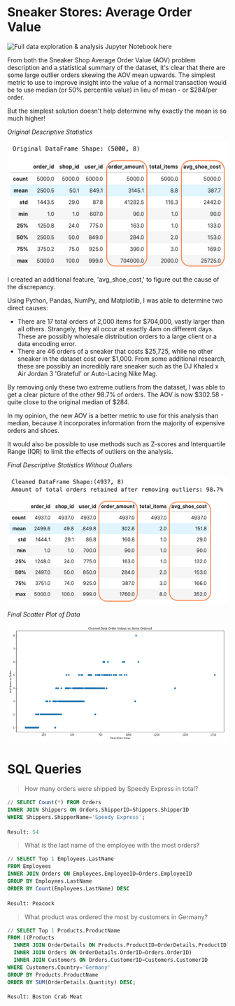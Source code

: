 # Sneaker Stores: Average Order Value


![Full data exploration & analysis Jupyter Notebook here](https://github.com/mmastin/shopify_challenge/blob/master/data_exploration.ipynb)

From both the Sneaker Shop Average Order Value (AOV) problem description and a statistical summary of the dataset, it's clear that there are some large outlier orders skewing the AOV mean upwards. The simplest metric to use to improve insight into the value of a normal transaction would be to use median (or 50% percentile value) in lieu of mean - or $284/per order. 

But the simplest solution doesn't help determine why exactly the mean is so much higher!


*Original Descriptive Statistics*

![Stats](https://github.com/mmastin/shopify_challenge/blob/master/Images/original_stats.png)


I created an additional feature, 'avg_shoe_cost,' to figure out the cause of the discrepancy.

Using Python, Pandas, NumPy, and Matplotlib, I was able to determine two direct causes:
- There are 17 total orders of 2,000 items for $704,000, vastly larger than all others. Strangely, they all occur at exactly 4am on different days. These are possibly wholesale distribution orders to a large client or a data encoding error. 
- There are 46 orders of a sneaker that costs $25,725, while no other sneaker in the dataset cost over $1,000. From some additional research, these are possibly an incredibly rare sneaker such as the DJ Khaled x Air Jordan 3 'Grateful' or Auto-Lacing Nike Mag.

By removing only these two extreme outliers from the dataset, I was able to get a clear picture of the other 98.7% of orders. The AOV is now $302.58 - quite close to the original median of $284.

In my opinion, the new AOV is a better metric to use for this analysis than median, because it incorporates information from the majority of expensive orders and shoes. 

It would also be possible to use methods such as Z-scores and Interquartile Range (IQR) to limit the effects of outliers on the analysis.


*Final Descriptive Statistics Without Outliers*

![Stats](https://github.com/mmastin/shopify_challenge/blob/master/Images/cleaned_stats.png)


*Final Scatter Plot of Data*

![Stats](https://github.com/mmastin/shopify_challenge/blob/master/Images/final_scatter.png)


# SQL Queries


> How many orders were shipped by Speedy Express in total?

```sql
// SELECT Count(*) FROM Orders
INNER JOIN Shippers ON Orders.ShipperID=Shippers.ShipperID
WHERE Shippers.ShipperName='Speedy Express';

Result: 54
```

> What is the last name of the employee with the most orders?

```sql
// SELECT Top 1 Employees.LastName
FROM Employees
INNER JOIN Orders ON Employees.EmployeeID=Orders.EmployeeID
GROUP BY Employees.LastName
ORDER BY Count(Employees.LastName) DESC

Result: Peacock
```

>What product was ordered the most by customers in Germany?

```sql
// SELECT Top 1 Products.ProductName
FROM ((Products
  INNER JOIN OrderDetails ON Products.ProductID=OrderDetails.ProductID)
  INNER JOIN Orders ON OrderDetails.OrderID=Orders.OrderID)
  INNER JOIN Customers ON Orders.CustomerID=Customers.CustomerID
WHERE Customers.Country='Germany'
GROUP BY Products.ProductName
ORDER BY SUM(OrderDetails.Quantity) DESC;

Result: Boston Crab Meat
```
